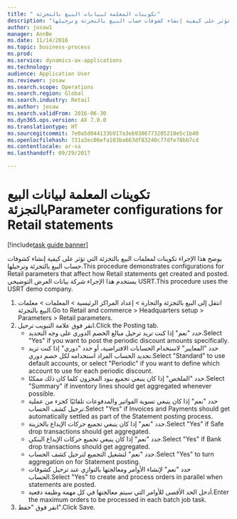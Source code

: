 ```yaml
--- 
title: " تكوينات المعلمة لبيانات البيع بالتجزئة"
description: "يوضح هذا الإجراء تكوينات لمعلمات البيع بالتجزئة التي تؤثر على كيفية إنشاء كشوفات حساب البيع بالتجزئة وترحيلها."
author: josaw1
manager: AnnBe
ms.date: 11/14/2016
ms.topic: business-process
ms.prod: 
ms.service: dynamics-ax-applications
ms.technology: 
audience: Application User
ms.reviewer: josaw
ms.search.scope: Operations
ms.search.region: Global
ms.search.industry: Retail
ms.author: josaw
ms.search.validFrom: 2016-06-30
ms.dyn365.ops.version: AX 7.0.0
ms.translationtype: HT
ms.sourcegitcommit: 7e0a5d044133b917a3eb9386773205218e5c1b40
ms.openlocfilehash: 731a3ec06efa103ba663df83240c77dfe78bb7cd
ms.contentlocale: ar-sa
ms.lasthandoff: 09/29/2017

---
```

# <a name="parameter-configurations-for-retail-statements"></a><span data-ttu-id="f96d7-103"> تكوينات المعلمة لبيانات البيع بالتجزئة</span><span class="sxs-lookup"><span data-stu-id="f96d7-103">Parameter configurations for Retail statements</span></span>

[!include[task guide banner](../includes/task-guide-banner.md)]

<span data-ttu-id="f96d7-104">يوضح هذا الإجراء تكوينات لمعلمات البيع بالتجزئة التي تؤثر على كيفية إنشاء كشوفات حساب البيع بالتجزئة وترحيلها.</span><span class="sxs-lookup"><span data-stu-id="f96d7-104">This procedure demonstrates configurations for Retail parameters that affect how Retail statements get created and posted.</span></span> <span data-ttu-id="f96d7-105">يستخدم هذا الإجراء شركة بيانات العرض التوضيحي USRT.</span><span class="sxs-lookup"><span data-stu-id="f96d7-105">This procedure uses the USRT demo company.</span></span>

1. <span data-ttu-id="f96d7-106">انتقل إلى البيع بالتجزئة والتجارة > إعداد المراكز الرئيسية > المعلمات > معلمات البيع بالتجزئة‬.</span><span class="sxs-lookup"><span data-stu-id="f96d7-106">Go to Retail and commerce > Headquarters setup  > Parameters > Retail parameters.</span></span>
2. <span data-ttu-id="f96d7-107">انقر فوق علامة التبويب ترحيل.</span><span class="sxs-lookup"><span data-stu-id="f96d7-107">Click the Posting tab.</span></span>
    * <span data-ttu-id="f96d7-108">حدد "نعم" إذا كنت تريد ترحيل مبالغ الخصم الدوري على وجه التحديد.</span><span class="sxs-lookup"><span data-stu-id="f96d7-108">Select "Yes" if you want to post the periodic discount amounts specifically.</span></span>  
    * <span data-ttu-id="f96d7-109">حدد "المعايير" لاستخدام الحسابات الافتراضية، أو حدد "دوري" إذا كنت تريد تحديد الحساب المراد استخدامه لكل خصم دوري.</span><span class="sxs-lookup"><span data-stu-id="f96d7-109">Select "Standard" to use default accounts, or select "Periodic" if you want to define which account to use for each periodic discount.</span></span>  
    * <span data-ttu-id="f96d7-110">حدد "الملخص" إذا كان ينبغي تجميع بنود المخزون كلما كان ذلك ممكنًا.</span><span class="sxs-lookup"><span data-stu-id="f96d7-110">Select "Summary" if inventory lines should get aggregated whenever possible.</span></span>  
    * <span data-ttu-id="f96d7-111">حدد "نعم" إذا كان ينبغي تسوية الفواتير والمدفوعات تلقائيًا كجزء من عملية ترحيل كشف الحساب.</span><span class="sxs-lookup"><span data-stu-id="f96d7-111">Select "Yes" if Invoices and Payments should get automatically settled as part of the Statement posting process.</span></span>  
    * <span data-ttu-id="f96d7-112">حدد "نعم" إذا كان ينبغي تجميع حركات الإيداع بالخزينة.</span><span class="sxs-lookup"><span data-stu-id="f96d7-112">Select "Yes" if Safe drop transactions should get aggregated.</span></span>  
    * <span data-ttu-id="f96d7-113">حدد "نعم" إذا كان ينبغي تجميع حركات الإيداع البنكي.</span><span class="sxs-lookup"><span data-stu-id="f96d7-113">Select "Yes" if Bank drop transactions should get aggregated.</span></span>  
    * <span data-ttu-id="f96d7-114">حدد "نعم" لتشغيل التجميع لترحيل كشف الحساب.</span><span class="sxs-lookup"><span data-stu-id="f96d7-114">Select "Yes" to turn aggregation on for Statement posting.</span></span>  
    * <span data-ttu-id="f96d7-115">حدد "نعم" لإنشاء الأوامر ومعالجتها بالتوازي عند ترحيل كشوفات الحساب.</span><span class="sxs-lookup"><span data-stu-id="f96d7-115">Select "Yes" to create and process orders in parallel when statements are posted.</span></span>  
    * <span data-ttu-id="f96d7-116">أدخل الحد الأقصى للأوامر التي سيتم معالجتها في كل مهمة وظيفة دفعية.</span><span class="sxs-lookup"><span data-stu-id="f96d7-116">Enter the maximum orders to be processed in each batch job task.</span></span>  
3. <span data-ttu-id="f96d7-117">انقر فوق "حفظ".</span><span class="sxs-lookup"><span data-stu-id="f96d7-117">Click Save.</span></span>


